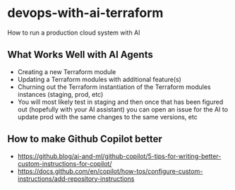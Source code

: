 # devops-with-ai-terraform
How to run a production cloud system with AI

## What Works Well with AI Agents

- Creating a new Terraform module
- Updating a Terraform modules with additional feature(s)
- Churning out the Terraform instantiation of the Terraform modules instances (staging, prod, etc)
- You will most likely test in staging and then once that has been figured out (hopefully with your AI assistant)
  you can open an issue for the AI to update prod with the same changes to the same versions, etc

## How to make Github Copilot better
- https://github.blog/ai-and-ml/github-copilot/5-tips-for-writing-better-custom-instructions-for-copilot/
- https://docs.github.com/en/copilot/how-tos/configure-custom-instructions/add-repository-instructions
